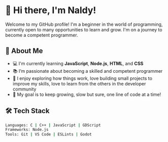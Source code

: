# 👋 Hi there, I'm Naldy!

Welcome to my GitHub profile! I'm a beginner in the world of programming, currently open to many opportunities to learn and grow. I'm on a journey to become a competent programmer.

## 🚀 About Me

- 💻 I'm currently learning **JavaScript**, **Node.js**, **HTML**, and **CSS**
- 📚 I’m passionate about becoming a skilled and competent programmer
- 🌱 I enjoy exploring how things work, love building small projects to improve my skills, love to learn from the others in the developer community
- 🎯 My goal is to keep growing, slow but sure, one line of code at a time!


## 🛠️ Tech Stack

```bash
Languages: C | C++ | JavaScript | GDScript
Frameworks: Node.js
Tools: Git | VS Code | ESLints | Godot
